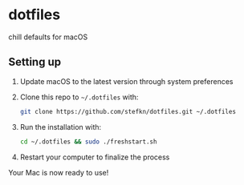 # dotfiles
chill defaults for macOS

## Setting up

1. Update macOS to the latest version through system preferences
2. Clone this repo to `~/.dotfiles` with:

    ```zsh
    git clone https://github.com/stefkn/dotfiles.git ~/.dotfiles
    ```

3. Run the installation with:

    ```zsh
    cd ~/.dotfiles && sudo ./freshstart.sh
    ```

4. Restart your computer to finalize the process

Your Mac is now ready to use!
